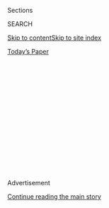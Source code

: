 <div id="app">

<div>

<div>

<div>

<div class="NYTAppHideMasthead css-1q2w90k e1suatyy0">

<div class="section css-ui9rw0 e1suatyy2">

<div class="css-eph4ug er09x8g0">

<div class="css-6n7j50">

</div>

<span class="css-1dv1kvn">Sections</span>

<div class="css-10488qs">

<span class="css-1dv1kvn">SEARCH</span>

</div>

[Skip to content](#site-content)[Skip to site
index](#site-index)

</div>

<div class="css-10698na e1huz5gh0">

</div>

</div>

<div id="masthead-bar-one" class="section hasLinks css-15hmgas e1csuq9d3">

<div class="css-uqyvli e1csuq9d0">

</div>

<div class="css-1uqjmks e1csuq9d1">

</div>

<div class="css-9e9ivx">

[](https://myaccount.nytimes3xbfgragh.onion/auth/login?response_type=cookie&client_id=vi)

</div>

<div class="css-1bvtpon e1csuq9d2">

[Today’s
Paper](https://www.nytimes3xbfgragh.onion/section/todayspaper)

</div>

</div>

</div>

</div>

<div data-aria-hidden="false">

<div id="site-content" data-role="main">

<div>

<div class="css-1aor85t" style="opacity:0.000000001;z-index:-1;visibility:hidden">

<div class="css-1hqnpie">

<div class="css-epjblv">

<span class="css-17xtcya">[Opinion](/section/opinion)</span><span class="css-x15j1o">|</span><span class="css-fwqvlz">I
Used the Podium to Protest. The Olympic Committee Punished
Me.</span>

</div>

<div class="css-k008qs">

<div class="css-1iwv8en">

<span class="css-18z7m18"></span>

<div>

</div>

</div>

<span class="css-1n6z4y">https://nyti.ms/3377yaK</span>

<div class="css-1705lsu">

<div class="css-4xjgmj">

<div class="css-4skfbu" data-role="toolbar" data-aria-label="Social Media Share buttons, Save button, and Comments Panel with current comment count" data-testid="share-tools">

  - 
  - 
  - 
  - 
    
    <div class="css-6n7j50">
    
    </div>

  - 
  - 

</div>

</div>

</div>

</div>

</div>

</div>

<div class="css-13pd83m">

</div>

<div id="top-wrapper" class="css-1sy8kpn">

<div id="top-slug" class="css-l9onyx">

Advertisement

</div>

[Continue reading the main
story](#after-top)

<div class="ad top-wrapper" style="text-align:center;height:100%;display:block;min-height:250px">

<div id="top" class="place-ad" data-position="top" data-size-key="top">

</div>

</div>

<div id="after-top">

</div>

</div>

<div>

<div class="css-v5btjw etb61u70">

<div class="css-v05ibm etb61u71">

[Opinion](/section/opinion)

</div>

</div>

<div id="sponsor-wrapper" class="css-1hyfx7x">

<div id="sponsor-slug" class="css-19vbshk">

Supported by

</div>

[Continue reading the main
story](#after-sponsor)

<div id="sponsor" class="ad sponsor-wrapper" style="text-align:center;height:100%;display:block">

</div>

<div id="after-sponsor">

</div>

</div>

<div class="css-186x18t">

</div>

<div class="css-1vkm6nb ehdk2mb0">

# I Used the Podium to Protest. The Olympic Committee Punished Me.

</div>

The I.O.C. is on the wrong side of history, again.

<div class="css-18e8msd">

<div class="css-vp77d3 epjyd6m0">

<div class="css-1baulvz">

By <span class="css-1baulvz last-byline" itemprop="name">Gwen
Berry</span>

</div>

</div>

  - Sept. 7,
    2020

  - 
    
    <div class="css-4xjgmj">
    
    <div class="css-d8bdto" data-role="toolbar" data-aria-label="Social Media Share buttons, Save button, and Comments Panel with current comment count" data-testid="share-tools">
    
      - 
      - 
      - 
      - 
        
        <div class="css-6n7j50">
        
        </div>
    
      - 
      - 
    
    </div>
    
    </div>

</div>

</div>

<div class="section meteredContent css-1r7ky0e" name="articleBody" itemprop="articleBody">

<div class="css-1fanzo5 StoryBodyCompanionColumn">

<div class="css-53u6y8">

<div class="css-1wlr991">

<div class="css-18e8msd">

<div class="css-2ja7y1 epjyd6m0">

<div class="css-1baulvz">

Video by <span class="css-1baulvz" itemprop="name">Lindsay Crouse</span>
and <span class="css-1baulvz last-byline" itemprop="name">Adam
Westbrook</span>

</div>

</div>

</div>

</div>

</div>

</div>

![<span class="css-16f3y1r e13ogyst0">The I.O.C. is on the wrong side of
history,
again.</span>](https://static01.graylady3jvrrxbe.onion/images/2020/09/08/autossell/op-olympics-thumb-2-print/op-olympics-thumb-2-videoSixteenByNineJumbo1600.png)

<div class="css-1fanzo5 StoryBodyCompanionColumn">

<div class="css-53u6y8">

In sports arenas [around the
world](https://www.skysports.com/football/news/12016/12062572/black-lives-matter-england-players-to-take-a-knee-in-nations-league-games),
taking a knee is [no longer
taboo](https://www.cbsnews.com/news/kneeling-athletes-anthem-opinion-poll-28-07-2020/)
— it’s trending. But there’s at least one place where protesting is
still not allowed.

The Olympic medal podium.

In the video Op-Ed above, the track and field Olympian Gwen Berry
confronts Thomas Bach, president of the International Olympic Committee,
over what she feels is his organization’s hypocrisy: Olympians are
celebrated for their courage, drive and tenacity. But if they are
spurred by those same traits to demand racial justice? That’s a
punishable offense.

On the podium at the 2019 Pan Am Games, Berry raised her fist. Then she
[paid for
it](https://www.cbc.ca/sports/george-floyd-athlete-protest-gwen-berry-1.5593346).
She was reprimanded by the U.S. Olympic and Paralympic Committee and is
now unsponsored. She is among the top hammer throwers in the world, but
hasn’t received an athletic grant since protesting.

Berry is a Black woman without a safety net defying a global
organization that brought in [$165 million in
profits](https://www.sportbusiness.com/news/ioc-reports-healthy-profit-in-winter-olympics-year/)
in 2018. Yet athletes like her — [who often scrape
by](https://www.fastcompany.com/3062575/olympic-athletes-struggle-financially-while-striving-for-gold)
— are faced with an impossible dilemma: keep their mouths shut or
jeopardize their career to fight for justice.

</div>

</div>

<div class="css-1fanzo5 StoryBodyCompanionColumn">

<div class="css-53u6y8">

Berry has fought to get to where she is today. She was raised by her
grandmother in a household of 13 in Ferguson, Mo. After having a son at
age 15, she earned a college scholarship and became a top hammer
thrower. While training to qualify for the Olympics in 2016, she held
down two jobs — working at Dick’s Sporting Goods during the day and
delivering Insomnia Cookies at night — and helped support 10
extended-family members back
home.

</div>

</div>

<div id="equalplay_coachesrelated" class="section interactive-content interactive-size-scoop css-1fwl6kh" data-id="100000006896864">

<div class="css-17ih8de interactive-body" data-sourceid="100000006896864">

<div class="link-wrapper">

<span class="series-title">Equal Play</span>
<span class="series-dek">Meet the insurgent athletes who are dragging
women's sports into the 21st
century.</span>

<div class="links">

[![](https://static01.graylady3jvrrxbe.onion/images/2019/05/13/autossell/op-nike-pregnancy/op-nike-pregnancy-facebookJumbo-v4.jpg)
<span class="video-headline">Alysia Montaño</span>
<span class="video-summary">In Part 1 of Dream Maternity, a six-time
national champion in track & field exposes the penalties that athletes
face around
pregnancy.</span>](https://www.nytimes3xbfgragh.onion/2019/05/12/opinion/nike-maternity-leave.html)
[![](https://static01.graylady3jvrrxbe.onion/images/2019/05/20/autossell/op-allyson-felix/op-allyson-felix-facebookJumbo.jpg)
<span class="video-headline">Allyson Felix</span>
<span class="video-summary">In Part 2 of Dream Maternity, the most
decorated athlete in track & field reveals her struggle for protection
during her pregnancy.
</span>](https://www.nytimes3xbfgragh.onion/2019/05/22/opinion/allyson-felix-pregnancy-nike.html)
[![](https://static01.graylady3jvrrxbe.onion/images/2019/12/30/opinion/op-mary-cain-photo/op-mary-cain-photo-facebookJumbo.jpg)
<span class="video-headline">Mary Cain</span>
<span class="video-summary"> Mary Cain once the fastest girl in America,
the athlete explains how she was pressured to lose weight until her body
started breaking down.
</span>](https://www.nytimes3xbfgragh.onion/2019/11/07/opinion/nike-running-mary-cain.html)

</div>

</div>

</div>

</div>

<div class="css-1fanzo5 StoryBodyCompanionColumn">

<div class="css-53u6y8">

Last month, Team USA formed a council to make recommendations on race
and social justice. But Berry says as long as free speech is censored,
volunteer committees are not enough.

As for what she really wants? You’ll have to hear it from her in the
video above.

This time, she won’t be silenced.

Gwen Berry ([@MzBerryThrows](https://twitter.com/mzberrythrows)) is an
American Olympian.

</div>

</div>

</div>

<div>

</div>

<div>

</div>

<div>

</div>

<div>

<div id="bottom-wrapper" class="css-1ede5it">

<div id="bottom-slug" class="css-l9onyx">

Advertisement

</div>

[Continue reading the main
story](#after-bottom)

<div id="bottom" class="ad bottom-wrapper" style="text-align:center;height:100%;display:block;min-height:90px">

</div>

<div id="after-bottom">

</div>

</div>

</div>

</div>

</div>

## Site Index

<div>

</div>

## Site Information Navigation

  - [© <span>2020</span> <span>The New York Times
    Company</span>](https://help.nytimes3xbfgragh.onion/hc/en-us/articles/115014792127-Copyright-notice)

<!-- end list -->

  - [NYTCo](https://www.nytco.com/)
  - [Contact
    Us](https://help.nytimes3xbfgragh.onion/hc/en-us/articles/115015385887-Contact-Us)
  - [Work with us](https://www.nytco.com/careers/)
  - [Advertise](https://nytmediakit.com/)
  - [T Brand Studio](http://www.tbrandstudio.com/)
  - [Your Ad
    Choices](https://www.nytimes3xbfgragh.onion/privacy/cookie-policy#how-do-i-manage-trackers)
  - [Privacy](https://www.nytimes3xbfgragh.onion/privacy)
  - [Terms of
    Service](https://help.nytimes3xbfgragh.onion/hc/en-us/articles/115014893428-Terms-of-service)
  - [Terms of
    Sale](https://help.nytimes3xbfgragh.onion/hc/en-us/articles/115014893968-Terms-of-sale)
  - [Site
    Map](https://spiderbites.nytimes3xbfgragh.onion)
  - [Help](https://help.nytimes3xbfgragh.onion/hc/en-us)
  - [Subscriptions](https://www.nytimes3xbfgragh.onion/subscription?campaignId=37WXW)

</div>

</div>

</div>

</div>
